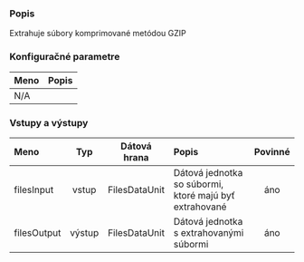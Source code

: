 ### Popis

Extrahuje súbory komprimované metódou GZIP

### Konfiguračné parametre

| Meno | Popis |
|:----|:----|
|N/A | |

### Vstupy a výstupy ###

|Meno |Typ | Dátová hrana | Popis | Povinné |
|:--------|:------:|:------:|:-------------|:---------------------:|
|filesInput  |vstup| FilesDataUnit | Dátová jednotka so súbormi, ktoré majú byť extrahované |áno|
|filesOutput |výstup| FilesDataUnit | Dátová jednotka s extrahovanými súbormi |áno|
